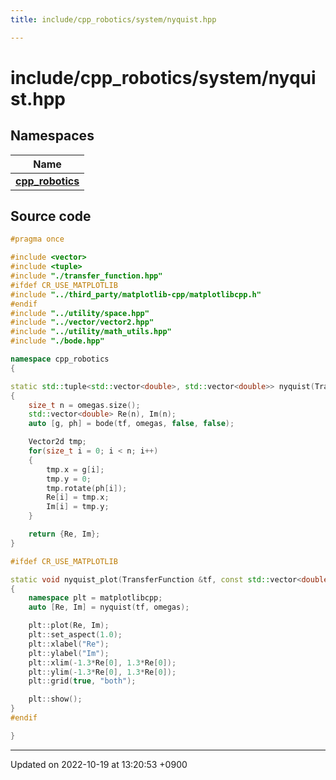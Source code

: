 ```yaml
---
title: include/cpp_robotics/system/nyquist.hpp

---
```


# include/cpp_robotics/system/nyquist.hpp



## Namespaces

| Name           |
| -------------- |
| **[cpp_robotics](/cpp_robotics/doxybook/Namespaces/namespacecpp__robotics/)**  |




## Source code

```cpp
#pragma once

#include <vector>
#include <tuple>
#include "./transfer_function.hpp"
#ifdef CR_USE_MATPLOTLIB
#include "../third_party/matplotlib-cpp/matplotlibcpp.h"
#endif
#include "../utility/space.hpp"
#include "../vector/vector2.hpp"
#include "../utility/math_utils.hpp"
#include "./bode.hpp"

namespace cpp_robotics
{

static std::tuple<std::vector<double>, std::vector<double>> nyquist(TransferFunction &tf, const std::vector<double> &omegas = logspace(-2, 2, 500))
{
    size_t n = omegas.size();
    std::vector<double> Re(n), Im(n);
    auto [g, ph] = bode(tf, omegas, false, false);

    Vector2d tmp;
    for(size_t i = 0; i < n; i++)
    {
        tmp.x = g[i];
        tmp.y = 0;
        tmp.rotate(ph[i]);
        Re[i] = tmp.x;
        Im[i] = tmp.y;
    }

    return {Re, Im};
}

#ifdef CR_USE_MATPLOTLIB

static void nyquist_plot(TransferFunction &tf, const std::vector<double> &omegas = logspace(-2, 2, 500))
{
    namespace plt = matplotlibcpp;
    auto [Re, Im] = nyquist(tf, omegas);

    plt::plot(Re, Im);
    plt::set_aspect(1.0);
    plt::xlabel("Re");
    plt::ylabel("Im");
    plt::xlim(-1.3*Re[0], 1.3*Re[0]);
    plt::ylim(-1.3*Re[0], 1.3*Re[0]);
    plt::grid(true, "both");

    plt::show();
}
#endif

}
```


-------------------------------

Updated on 2022-10-19 at 13:20:53 +0900
